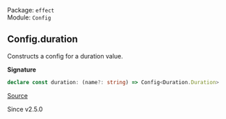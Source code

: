 Package: `effect`<br />
Module: `Config`<br />

## Config.duration

Constructs a config for a duration value.

**Signature**

```ts
declare const duration: (name?: string) => Config<Duration.Duration>
```

[Source](https://github.com/Effect-TS/effect/tree/main/packages/effect/src/Config.ts#L220)

Since v2.5.0